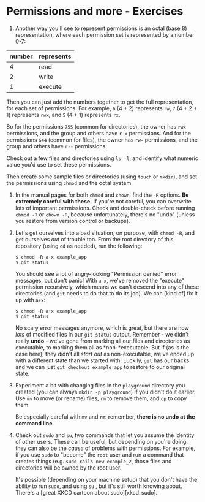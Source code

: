 # Permissions and more - Exercises

1. Another way you'll see to represent permissions is an octal (base 8) representation, where each permission set is represented by a number 0-7:

  | number | represents |
  |---|---|
  | 4 | read |
  | 2 | write |
  | 1 | execute |

  Then you can just add the numbers together to get the full representation, for each set of permissions.
  For example, `6` (4 + 2) represents `rw`, `7` (4 + 2 + 1) represents `rwx`, and `5` (4 + 1) represents `rx`.

  So for the permissions `755` (common for directories), the owner has `rwx` permissions, and the group and others have `r-x` permissions.
  And for the permissions `644` (common for files), the owner has `rw-` permissions, and the group and others have `r--` permissions.

  Check out a few files and directories using `ls -l`, and identify what numeric value you'd use to set these permissions.

  Then create some sample files or directories (using `touch` or `mkdir`), and set the permissions using `chmod` and the octal system.

1. In the manual pages for both `chmod` and `chown`, find the `-R` options.
   __Be extremely careful with these.__
   If you're not careful, you can overwrite lots of important permissions.
   Check and double-check before running `chmod -R` or `chown -R`, because unfortunately, there's no "undo" (unless you restore from version control or backups).

1. Let's get ourselves into a bad situation, on purpose, with `chmod -R`, and get ourselves *out* of trouble too.
   From the root directory of this repository (using `cd` as needed), run the following:

   ```shell
   $ chmod -R a-x example_app
   $ git status
   ```

   You should see a lot of angry-looking "Permission denied" error messages, but don't panic!
   With `a-x`, we've removed the "execute" permission recursively, which means we can't descend into any of these directories (and `git` needs to do that to do its job).
   We can [kind of] fix it up with `a+x`:

   ```shell
   $ chmod -R a+x example_app
   $ git status
   ```

   No scary error messages anymore, which is great, but there are now *lots* of modified files in our `git status` output.
   Remember - we didn't really __undo__ - we've gone from marking all our files and directories as executable, to marking them all as *non-*executable.
   But if (as is the case here), they didn't all *start out* as non-executable, we've ended up with a different state than we started with.
   Luckily, `git` has our backs and we can just `git checkout example_app` to restore to our original state.

1. Experiment a bit with changing files in the `playground` directory you created (you can always `mkdir -p playground`) if you didn't do it earlier.
   Use `mv` to move (or rename) files, `rm` to remove them, and `cp` to copy them.

   Be especially careful with `mv` and `rm`: remember, __there is no undo at the command line__.

1. Check out `sudo` and `su`, two commands that let you assume the identity of other users.
   These can be useful, but depending on you're doing, they can also be the *cause* of problems with permissions.
   For example, if you use `sudo` to "become" the `root` user and run a command that creates things (e.g. `sudo rails new example_2`, those files and directories will be owned by the root user.

   It's possible (depending on your machine setup) that you don't have the ability to run `sudo`, and using `su` , but it's still worth knowing about.
   There's a [great XKCD cartoon about sudo][xkcd_sudo].
